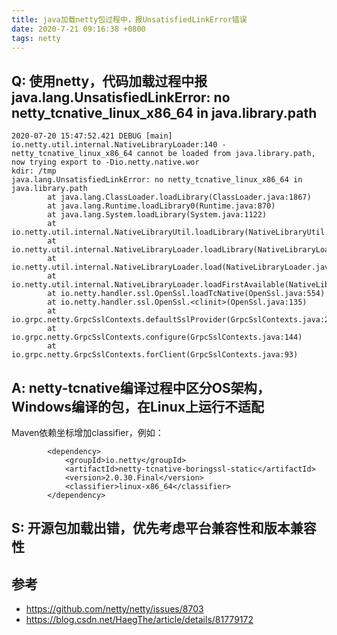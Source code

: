 ```yaml
---
title: java加载netty包过程中，报UnsatisfiedLinkError错误
date: 2020-7-21 09:16:38 +0800
tags: netty
---
```


## Q: 使用netty，代码加载过程中报java.lang.UnsatisfiedLinkError: no netty_tcnative_linux_x86_64 in java.library.path

```
2020-07-20 15:47:52.421 DEBUG [main] io.netty.util.internal.NativeLibraryLoader:140 - netty_tcnative_linux_x86_64 cannot be loaded from java.library.path, now trying export to -Dio.netty.native.wor
kdir: /tmp
java.lang.UnsatisfiedLinkError: no netty_tcnative_linux_x86_64 in java.library.path
        at java.lang.ClassLoader.loadLibrary(ClassLoader.java:1867)
        at java.lang.Runtime.loadLibrary0(Runtime.java:870)
        at java.lang.System.loadLibrary(System.java:1122)
        at io.netty.util.internal.NativeLibraryUtil.loadLibrary(NativeLibraryUtil.java:38)
        at io.netty.util.internal.NativeLibraryLoader.loadLibrary(NativeLibraryLoader.java:349)
        at io.netty.util.internal.NativeLibraryLoader.load(NativeLibraryLoader.java:136)
        at io.netty.util.internal.NativeLibraryLoader.loadFirstAvailable(NativeLibraryLoader.java:96)
        at io.netty.handler.ssl.OpenSsl.loadTcNative(OpenSsl.java:554)
        at io.netty.handler.ssl.OpenSsl.<clinit>(OpenSsl.java:135)
        at io.grpc.netty.GrpcSslContexts.defaultSslProvider(GrpcSslContexts.java:217)
        at io.grpc.netty.GrpcSslContexts.configure(GrpcSslContexts.java:144)
        at io.grpc.netty.GrpcSslContexts.forClient(GrpcSslContexts.java:93)
```

## A: netty-tcnative编译过程中区分OS架构，Windows编译的包，在Linux上运行不适配

Maven依赖坐标增加classifier，例如：

```
        <dependency>
            <groupId>io.netty</groupId>
            <artifactId>netty-tcnative-boringssl-static</artifactId>
            <version>2.0.30.Final</version>
			<classifier>linux-x86_64</classifier>
        </dependency>
```

## S: 开源包加载出错，优先考虑平台兼容性和版本兼容性


## 参考

- https://github.com/netty/netty/issues/8703
- https://blog.csdn.net/HaegThe/article/details/81779172
